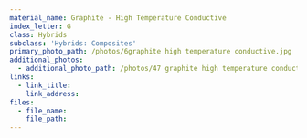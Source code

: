 ```yaml
---
material_name: Graphite - High Temperature Conductive
index_letter: G
class: Hybrids
subclass: 'Hybrids: Composites'
primary_photo_path: /photos/6graphite high temperature conductive.jpg
additional_photos:
  - additional_photo_path: /photos/47 graphite high temperature conductive.jpg
links:
  - link_title:
    link_address:
files:
  - file_name:
    file_path:
---
```

